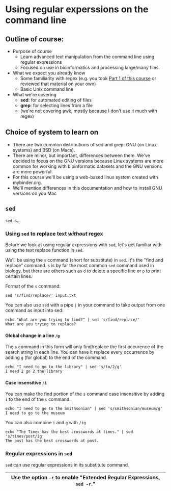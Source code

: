 # Using regular experssions on the command line

## Outline of course:

- Purpose of course
  - Learn advanced text manipulation from the command line using regular expressions
  - Focused on use in bioinformatics and processing large/many files.
- What we expect you already know
  - Some familiarity with regex (e.g. you took [Part 1 of this course](https://github.com/SmithsonianWorkshops/HydraResources/blob/master/Regular_Expressions.md) or reviewed that material on your own)
  - Basic Unix command line
- What we're covering
  - **sed**: for automated editing of files
  - **grep**: for selecting lines from a file
  - (we're not covering awk, mostly because I don't use it much with regex)


## Choice of system to learn on

  - There are two common distributions of sed and grep: GNU (on Linux systems) and BSD (on Macs).
  - There are minor, but important, differences between them. We've decided to focus on the GNU versions because Linux systems are more common for working with bioinformatic datasets and the GNU versions are more powerful.
  - For this course we'll be using a web-based linux system created with mybinder.org.
  - We'll mention differences in this documentation and how to install GNU versions on you Mac

## `sed`

`sed` is...

### Using `sed` to replace text *without* regex

Before we look at using regular expressions with `sed`, let's get familiar with using the text replace function in `sed`.

We'll be using the `s` command (short for substitute) in `sed`. It's the "find and replace" command. `s` is by far the most common `sed` command used in biology, but there are others such as `d` to delete a specific line or `p` to print certain lines.

Format of the `s` command:

```
sed 's/find/replace/' input.txt
```

You can also use `sed` with a pipe `|` in your command to take output from one command as input into sed:

```
echo "What are you trying to find?" | sed 's/find/replace/'
What are you trying to replace?
```

#### Global change in a line `/g`
The `s` command in this form will only find/replace the first occurence of the search string in each line. You can have it replace every occurrence by adding `g` (for global) to the end of the command.

```
echo "I need to go to the library" | sed 's/to/2/g'
I need 2 go 2 the library
```

#### Case insensitive `/i`
You can make the find portion of the `s` command case insensitive by adding `i` to the end of the `s` command.

```
echo "I need to go to the Smithsonian" | sed 's/smithsonian/museum/g'
I need to go to the museum
```

You can also combine `i` and `g` with `/ig`

```
echo "The Times has the best crosswords at times." | sed 's/times/post/ig'
The post has the best crosswords at post.
```

### Regular expressions in `sed`

`sed` can use regular expressions in its substitute command.

|Use the option `-r` to enable "Extended Regular Expressions, `sed -r`."
|---|

